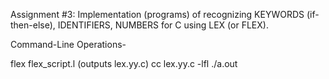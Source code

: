 Assignment #3: Implementation (programs) of recognizing KEYWORDS (if-then-else), IDENTIFIERS, NUMBERS for C using LEX (or FLEX).


Command-Line Operations-

flex flex_script.l    (outputs  lex.yy.c)
cc lex.yy.c -lfl
./a.out
